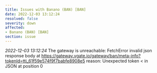 ```yaml
---
title: Issues with Banano (BAN) [BAN]
date: 2022-12-03 13:12:24
resolved: false
severity: down
affected:
- Banano (BAN) [BAN]
section: issue
---
```


*2022-12-03 13:12:24* The gateway is unreachable: FetchError invalid json response body at https://gateway.vgate.io/gateway/ban/meta-info?tokenId=tti_61f59e574f9f7babfe8908e5 reason: Unexpected token < in JSON at position 0